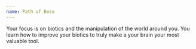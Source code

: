 ```yaml
---
name: Path of Eezo
---
```

Your focus is on biotics and the manipulation of the world around you. You learn how to improve your biotics to truly
make a your brain your most valuable tool.
